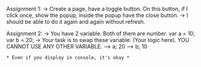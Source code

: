 Assignment 1: 
            -> Create a page, have a toggle button. On this button, if I click once, show the popup, inside the popup have the close button. -> I should be able to do it again and again without refresh.

Assignment 2:
            -> You have 2 variable. Both of them are number. var a = 10; var b = 20; -> Your task is to swap these variable. (Your logic here). YOU CANNOT USE ANY OTHER VARIABLE. --> a; 20 --> b; 10

    * Even if you display in console, it's okay *